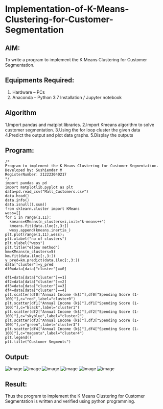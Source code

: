 # Implementation-of-K-Means-Clustering-for-Customer-Segmentation

## AIM:
To write a program to implement the K Means Clustering for Customer Segmentation.

## Equipments Required:
1. Hardware – PCs
2. Anaconda – Python 3.7 Installation / Jupyter notebook

## Algorithm
1.Import pandas and matplot libraries.
2.Import Kmeans algorithm to solve customer segmentation.
3.Using the for loop cluster the given data
4.Predict the output and plot data graphs.
5.Display the outputs


## Program:
```
/*
Program to implement the K Means Clustering for Customer Segmentation.
Developed by: Sushiendar M
RegisterNumber: 212223040217
*/
import pandas as pd
import matplotlib.pyplot as plt
data=pd.read_csv("Mall_Customers.csv")
data.head()
data.info()
data.isnull().sum()
from sklearn.cluster import KMeans
wess=[]
for i in range(1,11):
  kmeans=KMeans(n_clusters=i,init="k-means++")
  kmeans.fit(data.iloc[:,3:])
  wess.append(kmeans.inertia_)
plt.plot(range(1,11),wess);
plt.xlabel("no of clusters")
plt.ylabel("wess")
plt.title("elbow method")
km=KMeans(n_clusters=5)
km.fit(data.iloc[:,3:])
y_pred=km.predict(data.iloc[:,3:])
data["cluster"]=y_pred
df0=data[data["cluster"]==0]

df1=data[data["cluster"]==1]
df2=data[data["cluster"]==2]
df3=data[data["cluster"]==3]
df4=data[data["cluster"]==4]
plt.scatter(df0["Annual Income (k$)"],df0["Spending Score (1-100)"],c="red",label="cluster0")
plt.scatter(df1["Annual Income (k$)"],df1["Spending Score (1-100)"],c="black",label="cluster1")
plt.scatter(df2["Annual Income (k$)"],df2["Spending Score (1-100)"],c="skyblue",label="cluster2")
plt.scatter(df3["Annual Income (k$)"],df3["Spending Score (1-100)"],c="green",label="cluster3")
plt.scatter(df4["Annual Income (k$)"],df4["Spending Score (1-100)"],c="magenta",label="cluster4")
plt.legend()
plt.title("Customer Segments")
```

## Output:
![image](https://github.com/user-attachments/assets/c358e71d-2994-4154-b901-3b7d4db6e70e)
![image](https://github.com/user-attachments/assets/297a07f5-326b-422f-bb9c-d6e9768d3701)
![image](https://github.com/user-attachments/assets/8692bb8b-6b2d-4f5a-8e7e-f17104a6ca74)
![image](https://github.com/user-attachments/assets/ee23606a-2af3-4271-a44e-b09f8d224c54)
![image](https://github.com/user-attachments/assets/9375102c-b36b-478c-815c-3c7a59532157)
![image](https://github.com/user-attachments/assets/af50d79f-9879-44f2-a48a-1582f7dd1e8f)

## Result:
Thus the program to implement the K Means Clustering for Customer Segmentation is written and verified using python programming.

